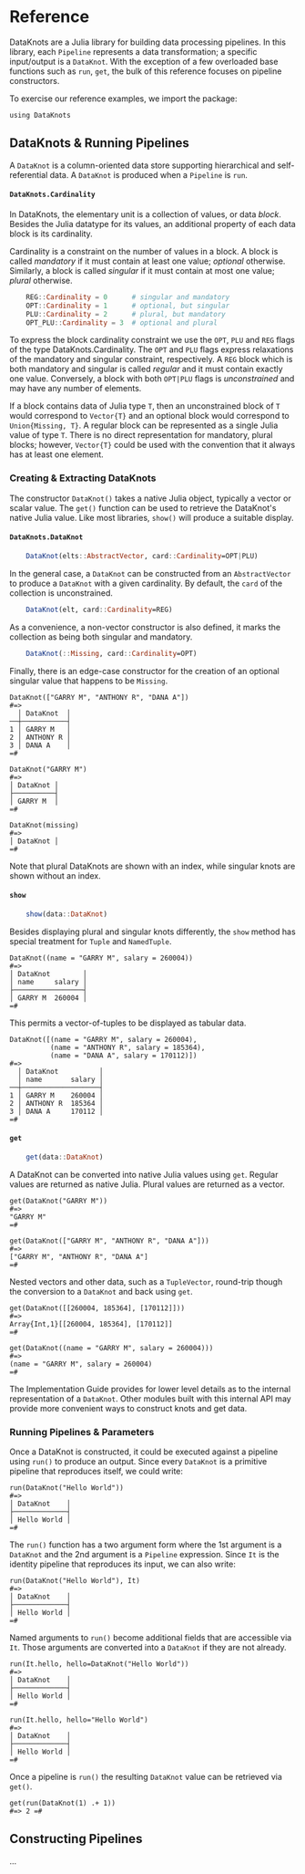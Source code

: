 # Reference

DataKnots are a Julia library for building data processing
pipelines. In this library, each `Pipeline` represents a data
transformation; a specific input/output is a `DataKnot`. With the
exception of a few overloaded base functions such as `run`, `get`,
the bulk of this reference focuses on pipeline constructors.

To exercise our reference examples, we import the package:

    using DataKnots

## DataKnots & Running Pipelines

A `DataKnot` is a column-oriented data store supporting
hierarchical and self-referential data. A `DataKnot` is produced
when a `Pipeline` is `run`.

#### `DataKnots.Cardinality`

In DataKnots, the elementary unit is a collection of values, or
data *block*. Besides the Julia datatype for its values, an
additional property of each data block is its cardinality.

Cardinality is a constraint on the number of values in a block. A
block is called *mandatory* if it must contain at least one value;
*optional* otherwise. Similarly, a block is called *singular* if
it must contain at most one value; *plural* otherwise.

```julia
    REG::Cardinality = 0      # singular and mandatory
    OPT::Cardinality = 1      # optional, but singular
    PLU::Cardinality = 2      # plural, but mandatory
    OPT_PLU::Cardinality = 3  # optional and plural
```

To express the block cardinality constraint we use the `OPT`,
`PLU` and `REG` flags of the type DataKnots.Cardinality. The `OPT`
and `PLU` flags express relaxations of the mandatory and singular
constraint, respectively. A `REG` block which is both mandatory
and singular is called *regular* and it must contain exactly one
value. Conversely, a block with both `OPT|PLU` flags is
*unconstrained* and may have any number of elements.

If a block contains data of Julia type `T`, then an unconstrained
block of `T` would correspond to `Vector{T}` and an optional block
would correspond to `Union{Missing, T}`. A regular block can be
represented as a single Julia value of type `T`. There is no
direct representation for mandatory, plural blocks; however,
`Vector{T}` could be used with the convention that it always has
at least one element.

### Creating & Extracting DataKnots

The constructor `DataKnot()` takes a native Julia object,
typically a vector or scalar value. The `get()` function can be
used to retrieve the DataKnot's native Julia value. Like most
libraries, `show()` will produce a suitable display.

#### `DataKnots.DataKnot`

```julia
    DataKnot(elts::AbstractVector, card::Cardinality=OPT|PLU)
```

In the general case, a `DataKnot` can be constructed from an
`AbstractVector` to produce a `DataKnot` with a given cardinality.
By default, the `card` of the collection is unconstrained.

```julia
    DataKnot(elt, card::Cardinality=REG)
```

As a convenience, a non-vector constructor is also defined, it
marks the collection as being both singular and mandatory.

```julia
    DataKnot(::Missing, card::Cardinality=OPT)
```

Finally, there is an edge-case constructor for the creation
of an optional singular value that happens to be `Missing`.

    DataKnot(["GARRY M", "ANTHONY R", "DANA A"])
    #=>
      │ DataKnot  │
    ──┼───────────┤
    1 │ GARRY M   │
    2 │ ANTHONY R │
    3 │ DANA A    │
    =#

    DataKnot("GARRY M")
    #=>
    │ DataKnot │
    ├──────────┤
    │ GARRY M  │
    =#

    DataKnot(missing)
    #=>
    │ DataKnot │
    =#

Note that plural DataKnots are shown with an index, while singular
knots are shown without an index.

#### `show`

```julia
    show(data::DataKnot)
```

Besides displaying plural and singular knots differently, the
`show` method has special treatment for `Tuple` and `NamedTuple`.

    DataKnot((name = "GARRY M", salary = 260004))
    #=>
    │ DataKnot        │
    │ name     salary │
    ├─────────────────┤
    │ GARRY M  260004 │
    =#

This permits a vector-of-tuples to be displayed as tabular data.

    DataKnot([(name = "GARRY M", salary = 260004),
              (name = "ANTHONY R", salary = 185364),
              (name = "DANA A", salary = 170112)])
    #=>
      │ DataKnot          │
      │ name       salary │
    ──┼───────────────────┤
    1 │ GARRY M    260004 │
    2 │ ANTHONY R  185364 │
    3 │ DANA A     170112 │
    =#

#### `get`

```julia
    get(data::DataKnot)
```

A DataKnot can be converted into native Julia values using `get`.
Regular values are returned as native Julia. Plural values are
returned as a vector.

    get(DataKnot("GARRY M"))
    #=>
    "GARRY M"
    =#
  
    get(DataKnot(["GARRY M", "ANTHONY R", "DANA A"]))
    #=>
    ["GARRY M", "ANTHONY R", "DANA A"]
    =#

Nested vectors and other data, such as a `TupleVector`, round-trip
though the conversion to a `DataKnot` and back using `get`.

    get(DataKnot([[260004, 185364], [170112]]))
    #=>
    Array{Int,1}[[260004, 185364], [170112]]
    =#

    get(DataKnot((name = "GARRY M", salary = 260004)))
    #=>
    (name = "GARRY M", salary = 260004)
    =#

The Implementation Guide provides for lower level details as to
the internal representation of a `DataKnot`. Other modules built
with this internal API may provide more convenient ways to
construct knots and get data.

### Running Pipelines & Parameters

Once a DataKnot is constructed, it could be executed against a
pipeline using `run()` to produce an output. Since every
`DataKnot` is a primitive pipeline that reproduces itself, we
could write:

    run(DataKnot("Hello World"))
    #=>
    │ DataKnot    │
    ├─────────────┤
    │ Hello World │
    =#

The `run()` function has a two argument form where the 1st
argument is a `DataKnot` and the 2nd argument is a `Pipeline`
expression. Since `It` is the identity pipeline that reproduces
its input, we can also write:

    run(DataKnot("Hello World"), It)
    #=>
    │ DataKnot    │
    ├─────────────┤
    │ Hello World │
    =#

Named arguments to `run()` become additional fields that are
accessible via `It`. Those arguments are converted into a
`DataKnot` if they are not already.

    run(It.hello, hello=DataKnot("Hello World"))
    #=>
    │ DataKnot    │
    ├─────────────┤
    │ Hello World │
    =#

    run(It.hello, hello="Hello World")
    #=>
    │ DataKnot    │
    ├─────────────┤
    │ Hello World │
    =#

Once a pipeline is `run()` the resulting `DataKnot` value can be
retrieved via `get()`.

    get(run(DataKnot(1) .+ 1))
    #=> 2 =#

## Constructing Pipelines


...
